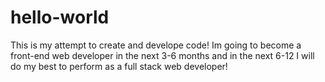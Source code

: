 # hello-world
This is my attempt to create and develope code!
Im going to become a front-end web developer in the next 3-6 months and
in the next 6-12 I will do my best to perform as a full stack web developer!
